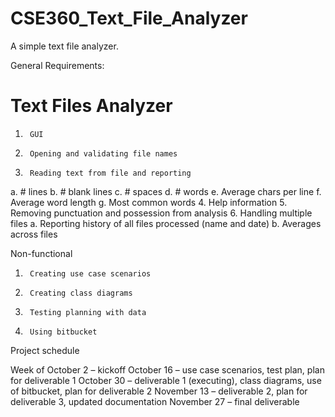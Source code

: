 # CSE360_Text_File_Analyzer
A simple text file analyzer. 

General Requirements:
 
# Text Files Analyzer
 
1.      GUI
2.      Opening and validating file names
3.      Reading text from file and reporting
 a.      # lines
 b.      # blank lines
 c.      # spaces
 d.      # words
 e.      Average chars per line
 f.       Average word length
 g.      Most common words
4.      Help information
5.      Removing punctuation and possession from analysis
6.      Handling multiple files
a.      Reporting history of all files processed (name and date)
b.      Averages across files
 
Non-functional
1.      Creating use case scenarios
2.      Creating class diagrams
3.      Testing planning with data
4.      Using bitbucket
 
Project schedule
 
Week of
               October 2 – kickoff
               October 16 – use case scenarios, test plan, plan for deliverable 1
               October 30 – deliverable 1 (executing), class diagrams, use of bitbucket, plan for deliverable 2
               November 13 – deliverable 2, plan for deliverable 3, updated documentation
               November 27 – final deliverable
